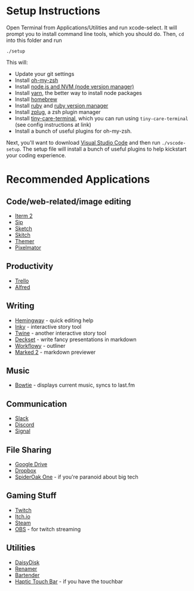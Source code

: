 # Setup Instructions

Open Terminal from Applications/Utilities and run xcode-select. It will prompt you to install command line tools, which you should do. Then, `cd` into this folder and run

`./setup`

This will:

* Update your git settings
* Install [oh-my-zsh](https://ohmyz.sh/)
* Install [node.js and NVM (node version manager)](https://nodejs.org/en/)
* Install [yarn](https://yarnpkg.com), the better way to install node packages
* Install [homebrew](https://brew.sh/)
* Install [ruby](https://www.ruby-lang.org/en/) and [ruby version manager](https://rvm.io/)
* Install [zplug](https://github.com/zplug/zplug), a zsh plugin manager
* Install [tiny-care-terminal](https://github.com/notwaldorf/tiny-care-terminal), which you can run using `tiny-care-terminal` (see config instructions at link)
* Install a bunch of useful plugins for oh-my-zsh.

Next, you'll want to download [Visual Studio Code](https://code.visualstudio.com/) and then run `./vscode-setup`. The setup file will install a bunch of useful plugins to help kickstart your coding experience.

# Recommended Applications

## Code/web-related/image editing

* [Iterm 2](https://iterm2.com/)
* [Sip](https://sipapp.io/)
* [Sketch](https://www.sketchapp.com/)
* [Skitch](https://evernote.com/products/skitch)
* [Themer](https://github.com/mjswensen/themer-gui/releases/tag/v0.18.0)
* [Pixelmator](https://www.pixelmator.com/mac/)

## Productivity

* [Trello](https://trello.com/platforms)
* [Alfred](https://www.alfredapp.com/)

## Writing

* [Hemingway](http://www.hemingwayapp.com/) - quick editing help
* [Inky](https://github.com/inkle/inky/releases/latest) - interactive story tool
* [Twine](https://twinery.org/) - another interactive story tool
* [Deckset](https://www.deckset.com/) - write fancy presentations in markdown
* [Workflowy](https://workflowy.com/) - outliner
* [Marked 2](http://marked2app.com/) - markdown previewer

## Music

* [Bowtie](http://bowtieapp.com/) - displays current music, syncs to last.fm

## Communication

* [Slack](https://slack.com/)
* [Discord](https://discordapp.com/)
* [Signal](https://www.signal.org/)

## File Sharing

* [Google Drive](https://www.google.com/drive/download/)
* [Dropbox](https://www.dropbox.com/downloading)
* [SpiderOak One](https://spideroak.com/one/) - if you're paranoid about big tech

## Gaming Stuff

* [Twitch](https://app.twitch.tv/)
* [Itch.io](https://itch.io/app)
* [Steam](https://store.steampowered.com/about/)
* [OBS](https://obsproject.com/) - for twitch streaming

## Utilities

* [DaisyDisk](https://daisydiskapp.com/)
* [Renamer](https://renamer.com/)
* [Bartender](https://www.macbartender.com/)
* [Haptic Touch Bar](https://www.haptictouchbar.com/) - if you have the touchbar
